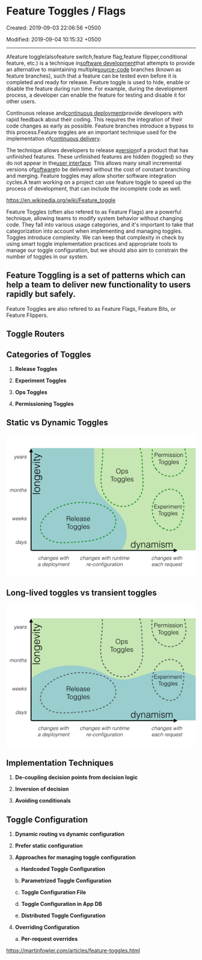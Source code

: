 # Feature Toggles / Flags

Created: 2019-09-03 22:06:56 +0500

Modified: 2019-09-04 10:15:32 +0500

---

Afeature toggle(alsofeature switch,feature flag,feature flipper,conditional feature, etc.) is a technique in[software development](https://en.wikipedia.org/wiki/Software_development)that attempts to provide an alternative to maintaining multiple[source-code](https://en.wikipedia.org/wiki/Source_code) branches (known as feature branches), such that a feature can be tested even before it is completed and ready for release. Feature toggle is used to hide, enable or disable the feature during run time. For example, during the development process, a developer can enable the feature for testing and disable it for other users.

Continuous release and[continuous deployment](https://en.wikipedia.org/wiki/Continuous_deployment)provide developers with rapid feedback about their coding. This requires the integration of their code changes as early as possible. Feature branches introduce a bypass to this process.Feature toggles are an important technique used for the implementation of[continuous delivery](https://en.wikipedia.org/wiki/Continuous_delivery).

The technique allows developers to release a[version](https://en.wikipedia.org/wiki/Software_versioning)of a product that has unfinished features. These unfinished features are hidden (toggled) so they do not appear in the[user interface](https://en.wikipedia.org/wiki/User_interface). This allows many small incremental versions of[software](https://en.wikipedia.org/wiki/Software)to be delivered without the cost of constant branching and merging. Feature toggles may allow shorter software integration cycles.A team working on a project can use feature toggle to speed up the process of development, that can include the incomplete code as well.

<https://en.wikipedia.org/wiki/Feature_toggle>

Feature Toggles (often also refered to as Feature Flags) are a powerful technique, allowing teams to modify system behavior without changing code. They fall into various usage categories, and it's important to take that categorization into account when implementing and managing toggles. Toggles introduce complexity. We can keep that complexity in check by using smart toggle implementation practices and appropriate tools to manage our toggle configuration, but we should also aim to constrain the number of toggles in our system.

## Feature Toggling is a set of patterns which can help a team to deliver new functionality to users rapidly but safely.

Feature Toggles are also refered to as Feature Flags, Feature Bits, or Feature Flippers.

## Toggle Routers

## Categories of Toggles

1.  **Release Toggles**

2.  **Experiment Toggles**

3.  **Ops Toggles**

4.  **Permissioning Toggles**

## Static vs Dynamic Toggles

![years months days o ' Permission Toggles Ops Toggles ' Experiment 1 Toggles Release Toggles dynamism changes with a deployment changes with runtime re-configuration changes with each request ](../../media/DevOps-DevOps-Feature-Toggles---Flags-image1.png)

## Long-lived toggles vs transient toggles

![years months days o : Permission Toggles Ops Toggles ' Experiment , Toggles Release Toggles dynamism changes with a deployment changes with runtime re-configuration changes with each request ](../../media/DevOps-DevOps-Feature-Toggles---Flags-image2.png)

## Implementation Techniques

1.  **De-coupling decision points from decision logic**

2.  **Inversion of decision**

3.  **Avoiding conditionals**

## Toggle Configuration

1.  **Dynamic routing vs dynamic configuration**

2.  **Prefer static configuration**

3.  **Approaches for managing toggle configuration**

    a.  **Hardcoded Toggle Configuration**

    b.  **Parametrized Toggle Configuration**

    c.  **Toggle Configuration File**

    d.  **Toggle Configuration in App DB**

    e.  **Distributed Toggle Configuration**

4.  **Overriding Configuration**

    a.  **Per-request overrides**

<https://martinfowler.com/articles/feature-toggles.html>
